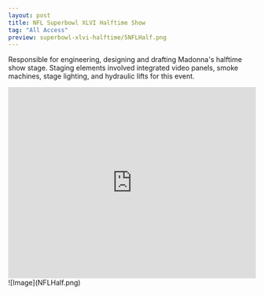 ```yaml
---
layout: post
title: NFL Superbowl XLVI Halftime Show
tag: "All Access"
preview: superbowl-xlvi-halftime/5NFLHalf.png
---
```

Responsible for engineering, designing and drafting Madonna's halftime show stage. Staging elements involved integrated video panels, smoke machines, stage lighting, and hydraulic lifts for this event.

<iframe frameborder="0" scrolling="no" height=390 width="100%" src="https://www.youtube.com/embed/xPIiaSnYV5E" allow="autoplay; encrypted-media" allowfullscreen></iframe>
![Image](NFLHalf.png)

